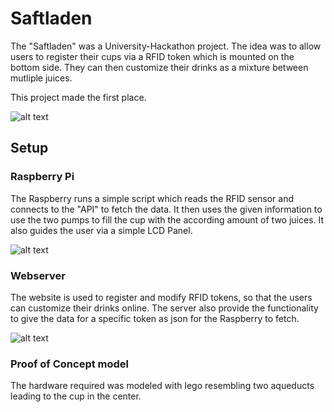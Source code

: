 # Saftladen

The "Saftladen" was a University-Hackathon project. The idea was to allow users to register their cups via a RFID token which is mounted on the bottom side. They can then customize their drinks as a mixture between mutliple juices.

This project made the first place.

![alt text](https://www.th-nuernberg.de/fileadmin/_processed_/e/8/csm_IMG_0680_83b1950e2c.jpg "The Team posing with the project")

## Setup

### Raspberry Pi

The Raspberry runs a simple script which reads the RFID sensor and connects to the "API" to fetch the data. It then uses the given information to use the two pumps to fill the cup with the according amount of two juices. It also guides the user via a simple LCD Panel.

![alt text](https://www.th-nuernberg.de/fileadmin/_processed_/d/4/csm_IMG_0682_25f9f8be1b.jpg "The entry page of the website")

### Webserver

The website is used to register and modify RFID tokens, so that the users can customize their drinks online. The server also provide the functionality to give the data for a specific token as json for the Raspberry to fetch.

![alt text](https://www.th-nuernberg.de/fileadmin/_processed_/5/5/csm_IMG_0684_a5ad922c87.jpg "The Raspberry pi as a central component")

### Proof of Concept model

The hardware required was modeled with lego resembling two aqueducts leading to the cup in the center.